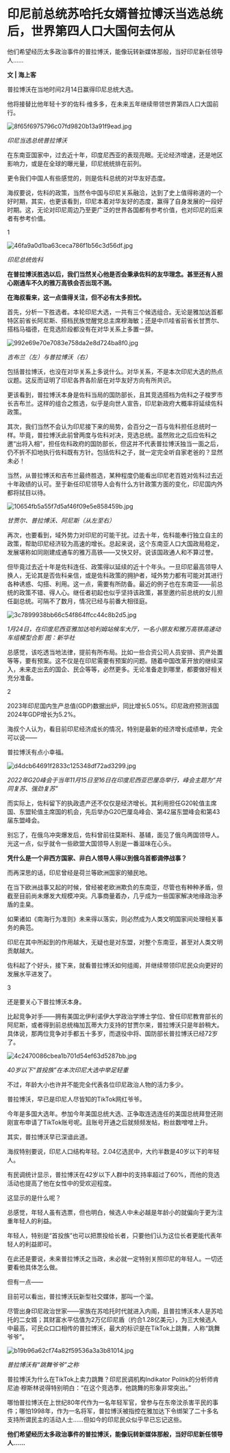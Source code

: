 # 印尼前总统苏哈托女婿普拉博沃当选总统后，世界第四人口大国何去何从

他们希望经历太多政治事件的普拉博沃，能像玩转新媒体那般，当好印尼新任领导人……

**文 | 海上客**

普拉博沃在当地时间2月14日赢得印尼总统大选。

他将接替比他年轻十岁的佐科·维多多，在未来五年继续带领世界第四人口大国前行。

![8f65f6975796c07fd9820b13a91f9ead.jpg](https://raw.githubusercontent.com/qqhsx/qqnews_image/main/2024/02/15/印尼前总统苏哈托女婿普拉博沃当选总统后，世界第四人口大国何去何从/8f65f6975796c07fd9820b13a91f9ead.jpg)

 _印尼当选总统普拉博沃_

在东南亚国家中，过去近十年，印度尼西亚的表现亮眼。无论经济增速，还是地区影响力，或是在全球的曝光量，印尼统统排在前列。

更令我们中国人有些感觉的，则是佐科总统的对华友好态度。

海叔要说，佐科的政策，当然令中国与印尼关系融洽，达到了史上值得称道的一个好时期，其实，也更该看到，印尼本着对华友好的态度，赢得了自身发展的一段好时期。这，无论对印尼周边乃至更广泛的世界各国都有参考价值，也对印尼的后来者有参考价值。

1

![46fa9a0d1ba63ceca786f1b56c3d56df.jpg](https://raw.githubusercontent.com/qqhsx/qqnews_image/main/2024/02/15/印尼前总统苏哈托女婿普拉博沃当选总统后，世界第四人口大国何去何从/46fa9a0d1ba63ceca786f1b56c3d56df.jpg)

_印尼总统佐科_

**在普拉博沃胜选以后，我们当然关心他是否会秉承佐科的友华理念。甚至还有人担心刚通车不久的雅万高铁会否出现不测。**

**在海叔看来，这一点值得关注，但不必有太多担忧。**

首先，分析一下胜选者。本轮印尼大选，一共有三个候选组合。无论是雅加达首都特区前省长阿尼斯、搭档民族觉醒党总主席穆海敏；还是中爪哇省前省长甘贾尔、搭档马福德，在竞选阶段都没有在对华关系上多置一辞。

![992e69e70e7083e758da2e8d724ba8f0.jpg](https://raw.githubusercontent.com/qqhsx/qqnews_image/main/2024/02/15/印尼前总统苏哈托女婿普拉博沃当选总统后，世界第四人口大国何去何从/992e69e70e7083e758da2e8d724ba8f0.jpg)

_吉布兰（左）与普拉博沃（右）_

包括普拉博沃，也没在对华关系上多说什么。对华关系，不是本次印尼大选的热点议题。这反而证明了印尼各界各阶层在对华友好方向有所共识。

更该看到，普拉博沃本身是佐科当局的国防部长，且其竞选搭档为佐科之子梭罗市长吉布兰。这样的组合之胜选，似乎是向世人宣告，印尼新政府大概率将延续佐科政策。

其次，我们当然不会认为印尼接下来的局势，会百分之一百与佐科担任总统时一样。毕竟，普拉博沃此前曾两度与佐科对决，竞选总统。虽然败北之后应佐科之邀“出将入相”，担任佐科政府的国防部长，但这并不代表普拉博沃独当一面之后，仍不折不扣地执行佐科既有方针。包括佐科之子，就一定完全听自家老爸的？显然未必！

当然，从普拉博沃和吉布兰最终胜选，某种程度仍能看出印尼老百姓对佐科过去近十年政绩的认可。至于新任印尼领导人会有什么方针政策方面的变化，印尼国内外都将拭目以待。

![10654fb5a55f7d5af46f09e5e858459b.jpg](https://raw.githubusercontent.com/qqhsx/qqnews_image/main/2024/02/15/印尼前总统苏哈托女婿普拉博沃当选总统后，世界第四人口大国何去何从/10654fb5a55f7d5af46f09e5e858459b.jpg)

_甘贾尔、普拉博沃、阿尼斯（从左至右）_

再次，也要看到，域外势力对印尼的可能干扰。过去十年，佐科能奉行独立自主的政策，帮助印尼经济较为高速的增长。总起来说，这个东南亚人口大国政局稳定，发展堪称如同刚建成通车的雅万高铁——又快又好。说该国政通人和不算过誉。

但毕竟过去近十年是佐科连任、政策得以延续的近十个年头。一旦印尼最高领导人换人，无论其是否佐科亲信，或是佐科政策的拥护者，域外势力都有可能对其进行各种诱惑、勾搭、利用。这一点，需要有所防备。最近的例子也在东南亚——前总统的政策不错、得人心。继任者初起也似乎坚持该政策，甚至邀约前总统的女儿担任副总统。可隔不了数月，情况已经与前番大相径庭。

![3c7899938bb66c54f864ffcc44c8b2d5.jpg](https://raw.githubusercontent.com/qqhsx/qqnews_image/main/2024/02/15/印尼前总统苏哈托女婿普拉博沃当选总统后，世界第四人口大国何去何从/3c7899938bb66c54f864ffcc44c8b2d5.jpg)

_1月24日，在印度尼西亚雅加达哈利姆站候车大厅，一名小朋友和雅万高铁高速动车组模型合影 图：新华社_

总感觉，该吃透当地法律，提前有所布局。比如一些合资公司人员安排、资产处置等等，要有预案。这不仅是在印尼需要有预案的问题。随着中国改革开放的继续深入，未来走出去的国企、民企等等，必然更多。无论准备走到哪里，都要做好相关充分准备。

2

2023年印尼国内生产总值(GDP)数据出炉，同比增长5.05%。印尼政府预测该国2024年GDP增长为5.2%。

海叔个人认为，看目前印尼经济成长的情况，特别是最新的经济增长成绩单，完全可以说——

普拉博沃有点小幸福。

![d4dcb64691f2833c125348df72ad3299.jpg](https://raw.githubusercontent.com/qqhsx/qqnews_image/main/2024/02/15/印尼前总统苏哈托女婿普拉博沃当选总统后，世界第四人口大国何去何从/d4dcb64691f2833c125348df72ad3299.jpg)

_2022年G20峰会于当年11月15日至16日在印度尼西亚巴厘岛举行，峰会主题为“共同复苏、强劲复苏”_

而实际上，佐科留下的执政遗产还不仅仅是经济增长。其利用担任G20轮值主席国、东盟轮值主席国的机会，先后举办G20巴厘岛峰会、第42届东盟峰会和第43届东盟峰会。

别忘了，在俄乌冲突爆发后，佐科曾前往莫斯科、基辅，面见了俄乌两国领导人。光这一点，似乎就令一些欧盟大国领导人别是一番滋味在心头。

**凭什么是一个非西方国家、非白人领导人得以到俄乌首都调停战事？**

而再深思的话，印尼曾经是荷兰等欧洲国家的殖民地。

在当下欧洲战事又起的时候，曾经被老欧洲欺负的东南亚，尽管也有种种矛盾，但截至目前尚未爆发大规模冲突。凡事商量着办，几乎成为一些国家解决地缘政治矛盾的圭臬。

如果诸如《南海行为准则》未来得以落实，则必然成为人类文明国家间处理相关事务的典范。

印尼在其中所起到的作用越大，无疑也是对东盟，对整个东南亚，甚至对人类文明贡献越大。

佐科起了个好头，接下来，就看普拉博沃如何组阁，并继续带领印尼民众向更好的发展水平进发了。

3

还是要关心下普拉博沃本身。

比起竞争对手——拥有美国北伊利诺伊大学政治学博士学位、曾任印尼教育部长的阿尼斯，或者得到前总统梅加瓦蒂大力支持的甘贾尔来，普拉博沃只是年龄稍大。具体说，那两位竞争对手都五十多岁，而退役中将、国防部长普拉博沃已经72岁了。

![4c2470086cbea1b701d54ef63d5287bb.jpg](https://raw.githubusercontent.com/qqhsx/qqnews_image/main/2024/02/15/印尼前总统苏哈托女婿普拉博沃当选总统后，世界第四人口大国何去何从/4c2470086cbea1b701d54ef63d5287bb.jpg)

_40岁以下“首投族”在本次印尼大选中举足轻重_

不过，年龄大小也许并不能完全代表各位印尼政治人物的活力多少。

普拉博沃，早已是印尼人尽皆知的TikTok网红爷爷。

今年是多国大选年。参加今年美国总统大选、正争取连选连任的美国总统拜登还刚刚宣布申请了TikTok账号呢。且账号开通之后就频频发帖，粉丝数噌噌上升。

其实，普拉博沃早已深谙此道。

海叔特别要说，印尼人口结构年轻。2.04亿选民中，大约半数是40岁以下的年轻人。

有民调统计显示，普拉博沃在42岁以下人群中的支持率超过了60%，而他的竞选活动也提高了他在女性中的受欢迎程度。

这显示的是什么呢？

总感觉，年轻人虽有选票，但也明白，候选人中未必越是年龄小的就偏向于更为注重年轻人的利益。

年轻人，特别是“首投族”也可以把票投给长者，只要他们认为这位长者更能代表年轻人的利益即可。

在此还是要说，未来普拉博沃之当政，未必就一定特别关照印尼的年轻人。一切还要看他具体怎么做。

但有一点——

目前可以看出，普拉博沃玩新型社交媒体，那叫一个溜。

尽管出身印尼政治世家——家族在苏哈托时代就进入内阁，且普拉博沃本人是苏哈托的二女婿；其财富水平估值为2万亿印尼盾（约合1.28亿美元），为三大候选人中最高，可民众口口相传的普拉博沃，最大的标识是在TikTok上跳舞，人称“跳舞爷爷”。

![b19b96a62cf74a82f59536a3a3b81014.jpg](https://raw.githubusercontent.com/qqhsx/qqnews_image/main/2024/02/15/印尼前总统苏哈托女婿普拉博沃当选总统后，世界第四人口大国何去何从/b19b96a62cf74a82f59536a3a3b81014.jpg)

 _普拉博沃有“跳舞爷爷”之称_

普拉博沃为什么在TikTok上卖力跳舞？印尼民调机构Indikator
Politik的分析师肯尼迪·穆斯林说得特别明白：“在这个竞选季，他跳舞的形象非常突出。”

哪怕普拉博沃在上世纪80年代作为一名年轻军官，曾参与在东帝汶杀害平民的事件；哪怕1998年，作为一名将军，普拉博沃被指控在雅加达下令绑架了二十多名支持所谓民主的活动人士……但如今的印尼民众似乎早已忘记这些。

**他们希望经历太多政治事件的普拉博沃，能像玩转新媒体那般，当好印尼新任领导人……**

